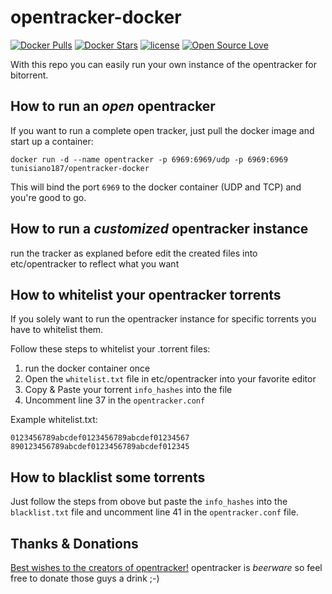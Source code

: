 # opentracker-docker 
[![Docker Pulls](https://img.shields.io/docker/pulls/lednerb/opentracker-docker.svg?maxAge=2592000&style=flat-square)](https://hub.docker.com/r/lednerb/opentracker-docker/) [![Docker Stars](https://img.shields.io/docker/stars/lednerb/opentracker-docker.svg?maxAge=2592000&style=flat-square)](https://hub.docker.com/r/lednerb/opentracker-docker/)  [![license](https://img.shields.io/github/license/lednerb/opentracker-docker.svg?maxAge=2592000&style=flat-square)](https://github.com/Lednerb/opentracker-docker/blob/master/LICENSE) [![Open Source Love](https://badges.frapsoft.com/os/v2/open-source.svg?v=103)](https://github.com/ellerbrock/open-source-badge/)


With this repo you can easily run your own instance of the opentracker for bitorrent.

## How to run an _open_ opentracker
If you want to run a complete open tracker, just pull the docker image and start up a container:

`docker run -d --name opentracker -p 6969:6969/udp -p 6969:6969 tunisiano187/opentracker-docker`

This will bind the port `6969` to the docker container (UDP and TCP) and you're good to go.


## How to run a _customized_ opentracker instance

run the tracker as explaned before
edit the created files into etc/opentracker to reflect what you want

## How to whitelist your opentracker torrents
If you solely want to run the opentracker instance for specific torrents you have to whitelist them.

Follow these steps to whitelist your .torrent files:
 1. run the docker container once
 2. Open the `whitelist.txt` file in etc/opentracker into your favorite editor
 3. Copy & Paste your torrent `info_hashes` into the file
 4. Uncomment line 37 in the `opentracker.conf`

Example whitelist.txt:
```
0123456789abcdef0123456789abcdef01234567
890123456789abcdef0123456789abcdef012345
```

## How to blacklist some torrents
Just follow the steps from obove but paste the `info_hashes` into the `blacklist.txt` file and uncomment line 41 in the `opentracker.conf` file.

## Thanks & Donations
[Best wishes to the creators of opentracker!](http://erdgeist.org/arts/software/opentracker/)
opentracker is _beerware_ so feel free to donate those guys a drink ;-)
